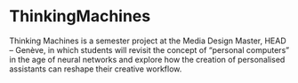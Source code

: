 # ThinkingMachines
Thinking Machines is a semester project at the Media Design Master, HEAD – Genève, in which students will revisit the concept of “personal computers” in the age of neural networks and explore how the creation of personalised assistants can reshape their creative workflow.
